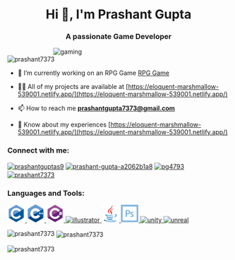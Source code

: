 <h1 align="center">Hi 👋, I'm Prashant Gupta</h1>
<h3 align="center">A passionate Game Developer</h3>

<img align="right" alt="gaming" width="400" src="[https://i.gifer.com/2Fz0.gif](https://www.google.com/url?sa=i&url=https%3A%2F%2Fgiphy.com%2Fexplore%2Fdeveloper-vr&psig=AOvVaw22Ye-JvRvpMhCiVVteLQeG&ust=1687031103191000&source=images&cd=vfe&ved=0CBEQjRxqFwoTCIjPv9_GyP8CFQAAAAAdAAAAABAE)">

<p align="left"> <img src="https://komarev.com/ghpvc/?username=prashant7373&label=Profile%20views&color=0e75b6&style=flat" alt="prashant7373" /> </p>

- 🔭 I’m currently working on an RPG Game [RPG Game](https://github.com/prashant7373/RPG_Game)

- 👨‍💻 All of my projects are available at [https://eloquent-marshmallow-539001.netlify.app/](https://eloquent-marshmallow-539001.netlify.app/)

- 📫 How to reach me **prashantgupta7373@gmail.com**

- 📄 Know about my experiences [https://eloquent-marshmallow-539001.netlify.app/](https://eloquent-marshmallow-539001.netlify.app/)

<h3 align="left">Connect with me:</h3>
<p align="left">
<a href="https://twitter.com/prashantguptas9" target="blank"><img align="center" src="https://raw.githubusercontent.com/rahuldkjain/github-profile-readme-generator/master/src/images/icons/Social/twitter.svg" alt="prashantguptas9" height="30" width="40" /></a>
<a href="https://linkedin.com/in/prashant-gupta-a2062b1a8" target="blank"><img align="center" src="https://raw.githubusercontent.com/rahuldkjain/github-profile-readme-generator/master/src/images/icons/Social/linked-in-alt.svg" alt="prashant-gupta-a2062b1a8" height="30" width="40" /></a>
<a href="https://www.hackerrank.com/pg4793" target="blank"><img align="center" src="https://raw.githubusercontent.com/rahuldkjain/github-profile-readme-generator/master/src/images/icons/Social/hackerrank.svg" alt="pg4793" height="30" width="40" /></a>
<a href="https://www.leetcode.com/prashant7373" target="blank"><img align="center" src="https://raw.githubusercontent.com/rahuldkjain/github-profile-readme-generator/master/src/images/icons/Social/leet-code.svg" alt="prashant7373" height="30" width="40" /></a>
</p>

<h3 align="left">Languages and Tools:</h3>
<p align="left"> <a href="https://www.cprogramming.com/" target="_blank" rel="noreferrer"> <img src="https://raw.githubusercontent.com/devicons/devicon/master/icons/c/c-original.svg" alt="c" width="40" height="40"/> </a> <a href="https://www.w3schools.com/cpp/" target="_blank" rel="noreferrer"> <img src="https://raw.githubusercontent.com/devicons/devicon/master/icons/cplusplus/cplusplus-original.svg" alt="cplusplus" width="40" height="40"/> </a> <a href="https://www.w3schools.com/cs/" target="_blank" rel="noreferrer"> <img src="https://raw.githubusercontent.com/devicons/devicon/master/icons/csharp/csharp-original.svg" alt="csharp" width="40" height="40"/> </a> <a href="https://www.adobe.com/in/products/illustrator.html" target="_blank" rel="noreferrer"> <img src="https://www.vectorlogo.zone/logos/adobe_illustrator/adobe_illustrator-icon.svg" alt="illustrator" width="40" height="40"/> </a> <a href="https://www.java.com" target="_blank" rel="noreferrer"> <img src="https://raw.githubusercontent.com/devicons/devicon/master/icons/java/java-original.svg" alt="java" width="40" height="40"/> </a> <a href="https://www.photoshop.com/en" target="_blank" rel="noreferrer"> <img src="https://raw.githubusercontent.com/devicons/devicon/master/icons/photoshop/photoshop-line.svg" alt="photoshop" width="40" height="40"/> </a> <a href="https://unity.com/" target="_blank" rel="noreferrer"> <img src="https://www.vectorlogo.zone/logos/unity3d/unity3d-icon.svg" alt="unity" width="40" height="40"/> </a> <a href="https://unrealengine.com/" target="_blank" rel="noreferrer"> <img src="https://raw.githubusercontent.com/kenangundogan/fontisto/036b7eca71aab1bef8e6a0518f7329f13ed62f6b/icons/svg/brand/unreal-engine.svg" alt="unreal" width="40" height="40"/> </a> </p>

<p><img align="left" src="https://github-readme-stats.vercel.app/api/top-langs?username=prashant7373&show_icons=true&locale=en&layout=compact" alt="prashant7373" /></p>

<p>&nbsp;<img align="center" src="https://github-readme-stats.vercel.app/api?username=prashant7373&show_icons=true&locale=en" alt="prashant7373" /></p>

<p><img align="center" src="https://github-readme-streak-stats.herokuapp.com/?user=prashant7373&" alt="prashant7373" /></p>
